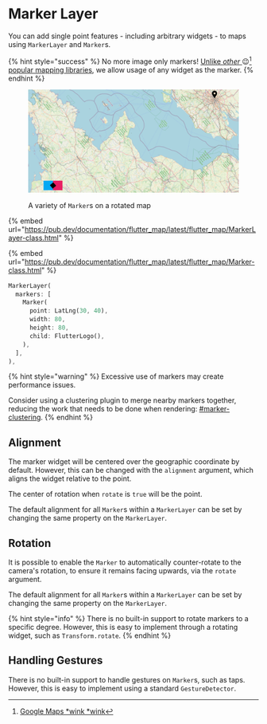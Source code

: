 # Marker Layer

You can add single point features - including arbitrary widgets - to maps using `MarkerLayer` and `Marker`s.

{% hint style="success" %}
No more image only markers! [Unlike _other_ ](https://github.com/flutter/flutter/issues/24213)😉[^1][ popular mapping libraries](https://github.com/flutter/flutter/issues/24213), we allow usage of any widget as the marker.
{% endhint %}

<div data-full-width="true"><figure><img src="../.gitbook/assets/Markers Example.png" alt=""><figcaption><p>A variety of <code>Marker</code>s on a rotated map</p></figcaption></figure></div>

{% embed url="https://pub.dev/documentation/flutter_map/latest/flutter_map/MarkerLayer-class.html" %}

{% embed url="https://pub.dev/documentation/flutter_map/latest/flutter_map/Marker-class.html" %}

```dart
MarkerLayer(
  markers: [
    Marker(
      point: LatLng(30, 40),
      width: 80,
      height: 80,
      child: FlutterLogo(),
    ),
  ],
),
```

{% hint style="warning" %}
Excessive use of markers may create performance issues.

Consider using a clustering plugin to merge nearby markers together, reducing the work that needs to be done when rendering: [#marker-clustering](../plugins/list.md#marker-clustering "mention").
{% endhint %}

## Alignment

The marker widget will be centered over the geographic coordinate by default. However, this can be changed with the `alignment` argument, which aligns the widget relative to the point.

The center of rotation when `rotate` is `true` will be the point.

The default alignment for all `Marker`s within a `MarkerLayer` can be set by changing the same property on the `MarkerLayer`.

## Rotation

It is possible to enable the `Marker` to automatically counter-rotate to the camera's rotation, to ensure it remains facing upwards, via the `rotate` argument.

The default alignment for all `Marker`s within a `MarkerLayer` can be set by changing the same property on the `MarkerLayer`.

{% hint style="info" %}
There is no built-in support to rotate markers to a specific degree. However, this is easy to implement through a rotating widget, such as `Transform.rotate`.
{% endhint %}

## Handling Gestures

There is no built-in support to handle gestures on `Marker`s, such as taps. However, this is easy to implement using a standard `GestureDetector`.

[^1]: [Google Maps \*wink \*wink](https://github.com/flutter/flutter/issues/24213)
